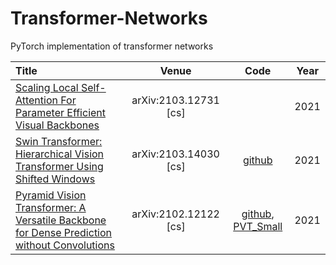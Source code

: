 # Transformer-Networks

PyTorch implementation of transformer networks

|  Title  |   Venue  |Code|Year|
|:--------|:--------:|:--------:|:--------:|
| [Scaling Local Self-Attention For Parameter Efficient Visual Backbones](http://arxiv.org/abs/2103.12731) | arXiv:2103.12731 [cs] |  | 2021 |
| [Swin Transformer: Hierarchical Vision Transformer Using Shifted Windows](http://arxiv.org/abs/2103.14030) | arXiv:2103.14030 [cs] | [github](https://github.com/microsoft/Swin-Transformer) | 2021 |
| [Pyramid Vision Transformer: A Versatile Backbone for Dense Prediction without Convolutions](http://arxiv.org/abs/2102.12122) | arXiv:2102.12122 [cs] | [github](https://github.com/whai362/PVT), [PVT_Small](exp/PVT/pvt.py) | 2021 |
